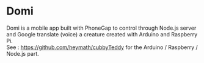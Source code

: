 Domi
====

Domi is a mobile app built with PhoneGap to control through Node.js server and Google translate (voice) a creature created with Arduino and Raspberry Pi.  
See : https://github.com/heymath/cubbyTeddy for the Arduino / Raspberry / Node.js part.
